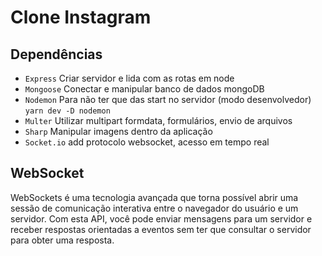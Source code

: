 # Clone Instagram



## Dependências

- `Express` Criar servidor e lida com as rotas em node
- `Mongoose` Conectar e manipular banco de dados mongoDB
- `Nodemon` Para não ter que das start no servidor (modo desenvolvedor) `yarn dev -D nodemon`
- `Multer` Utilizar multipart formdata, formulários, envio de arquivos
- `Sharp` Manipular imagens dentro da aplicação
- `Socket.io` add protocolo websocket, acesso em tempo real


## WebSocket
WebSockets é uma tecnologia avançada que torna possível abrir uma sessão de comunicação interativa entre o navegador do usuário e um servidor. Com esta API, você pode enviar mensagens para um servidor e receber respostas orientadas a eventos sem ter que consultar o servidor para obter uma resposta.
